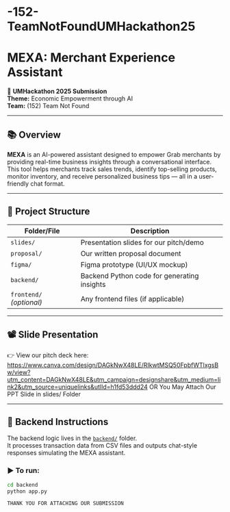 # -152-TeamNotFoundUMHackathon25

# MEXA: Merchant Experience Assistant

🚀 **UMHackathon 2025 Submission**  
**Theme:** Economic Empowerment through AI  
**Team:** (152) Team Not Found

---

## 📚 Overview

**MEXA** is an AI-powered assistant designed to empower Grab merchants by providing real-time business insights through a conversational interface.  
This tool helps merchants track sales trends, identify top-selling products, monitor inventory, and receive personalized business tips — all in a user-friendly chat format.

---

## 🎯 Project Structure

| Folder/File        | Description |
|--------------------|-------------|
| `slides/`          | Presentation slides for our pitch/demo |
| `proposal/`        | Our written proposal document |
| `figma/`           | Figma prototype (UI/UX mockup) |
| `backend/`         | Backend Python code for generating insights |
| `frontend/` *(optional)* | Any frontend files (if applicable) |

---

## 📽️ Slide Presentation

👉 View our pitch deck here: https://www.canva.com/design/DAGkNwX48LE/RIkwtMSQ50FpbfWTlxgsBw/view?utm_content=DAGkNwX48LE&utm_campaign=designshare&utm_medium=link2&utm_source=uniquelinks&utlId=h1fd53ddd24
OR You May Attach Our PPT Slide in slides/ Folder

---

## 🧠 Backend Instructions

The backend logic lives in the [`backend/`](backend/) folder.  
It processes transaction data from CSV files and outputs chat-style responses simulating the MEXA assistant.

### ▶️ To run:

```bash
cd backend
python app.py

THANK YOU FOR ATTACHING OUR SUBMISSION
